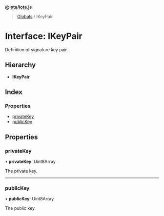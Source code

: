 **[@iota/iota.js](../README.md)**

> [Globals](../README.md) / IKeyPair

# Interface: IKeyPair

Definition of signature key pair.

## Hierarchy

* **IKeyPair**

## Index

### Properties

* [privateKey](ikeypair.md#privatekey)
* [publicKey](ikeypair.md#publickey)

## Properties

### privateKey

•  **privateKey**: Uint8Array

The private key.

___

### publicKey

•  **publicKey**: Uint8Array

The public key.
